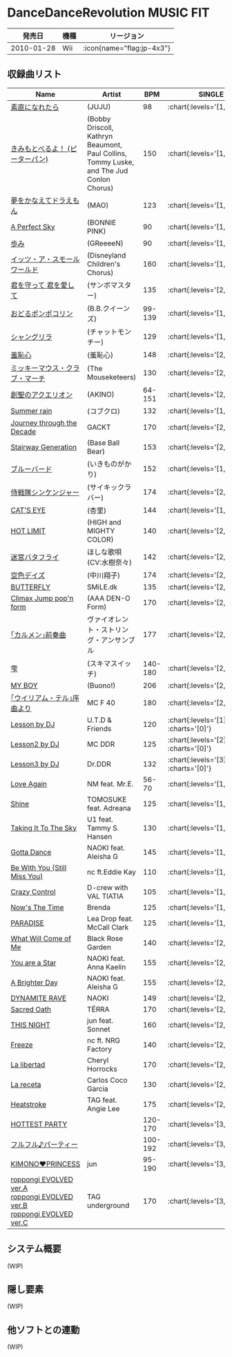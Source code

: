 # DanceDanceRevolution MUSIC FIT

|発売日|機種|リージョン|
|------|----|---------|
|2010-01-28|Wii| :icon{name="flag:jp-4x3"} |

## 収録曲リスト

|Name|Artist|BPM|SINGLE|
|----|------|---|------|
|[素直になれたら](/wii-jp/music-fit/sunao-ni-naretara)|(JUJU)|98| :chart{:levels='[1,2,3,5]'} |
|[きみもとべるよ！ (ピーターパン)](/wii-jp/music-fit/you-can-fly)|(Bobby Driscoll, Kathryn Beaumont, Paul Collins, Tommy Luske, and The Jud Conlon Chorus)|150| :chart{:levels='[1,2,4,6]'} |
|[夢をかなえてドラえもん](/wii-jp/music-fit/yume-wo-kanaete-doraemon)|(MAO)|123| :chart{:levels='[1,3,4,5]'} |
|[A Perfect Sky](/wii-jp/music-fit/a-perfect-sky)|(BONNIE PINK)|90| :chart{:levels='[1,3,4,6]'} |
|[歩み](/wii-jp/music-fit/ayumi)|(GReeeeN)|90| :chart{:levels='[1,3,4,6]'} |
|[イッツ・ア・スモールワールド](/wii-jp/music-fit/its-a-small-world)|(Disneyland Children's Chorus)|160| :chart{:levels='[1,3,4,6]'} |
|[君を守って 君を愛して](/wii-jp/music-fit/kimi-wo-mamotte-kimi-wo-aishite)|(サンボマスター)|135| :chart{:levels='[2,3,4,6]'} |
|[おどるポンポコリン](/wii-jp/music-fit/odoru-ponpokorin)|(B.B.クイーンズ)|99-139| :chart{:levels='[1,3,4,6]'} |
|[シャングリラ](/wii-jp/music-fit/shangri-la)|(チャットモンチー)|129| :chart{:levels='[1,3,4,6]'} |
|[羞恥心](/wii-jp/music-fit/shuchishin)|(羞恥心)|148| :chart{:levels='[2,3,5,6]'} |
|[ミッキーマウス・クラブ・マーチ](/wii-jp/music-fit/mickey-mouse-club-march)|(The Mouseketeers)|130| :chart{:levels='[2,3,5,7]'} |
|[創聖のアクエリオン](/wii-jp/music-fit/sousei-no-aquarion)|(AKINO)|64-151| :chart{:levels='[2,3,5,7]'} |
|[Summer rain](/wii-jp/music-fit/summer-rain)|(コブクロ)|132| :chart{:levels='[1,3,5,7]'} |
|[Journey through the Decade](/wii-jp/music-fit/journey-through-the-decade)|GACKT|170| :chart{:levels='[2,3,5,8]'} |
|[Stairway Generation](/wii-jp/music-fit/stairway-generation)|(Base Ball Bear)|153| :chart{:levels='[2,3,5,8]'} |
|[ブルーバード](/wii-jp/music-fit/blue-bird)|(いきものがかり)|152| :chart{:levels='[1,4,5,6]'} |
|[侍戦隊シンケンジャー](/wii-jp/music-fit/samurai-sentai-shinkenger)|(サイキックラバー)|174| :chart{:levels='[2,4,5,6]'} |
|[CAT'S EYE](/wii-jp/music-fit/cats-eye)|(杏里)|144| :chart{:levels='[1,4,5,7]'} |
|[HOT LIMIT](/wii-jp/music-fit/hot-limit)|(HIGH and MIGHTY COLOR)|140| :chart{:levels='[2,4,5,7]'} |
|[迷宮バタフライ](/wii-jp/music-fit/meikyu-butterfly)|ほしな歌唄 (CV:水樹奈々)|142| :chart{:levels='[2,4,5,7]'} |
|[空色デイズ](/wii-jp/music-fit/sorairo-days)|(中川翔子)|174| :chart{:levels='[2,4,5,8]'} |
|[BUTTERFLY](/playstation2-us/x/butterfly)|SMiLE.dk|135| :chart{:levels='[2,4,6,8]'} |
|[Climax Jump pop'n form](/wii-jp/music-fit/climax-jump-popn-form)|(AAA DEN-O Form)|170| :chart{:levels='[2,4,6,8]'} |
|[｢カルメン｣前奏曲](/wii-jp/music-fit/carmen)|ヴァイオレント・ストリング・アンサンブル|177| :chart{:levels='[2,4,6,9]'} |
|[雫](/wii-jp/music-fit/shizuku)|(スキマスイッチ)|140-180| :chart{:levels='[2,5,6,7]'} |
|[MY BOY](/wii-jp/music-fit/my-boy)|(Buono!)|206| :chart{:levels='[2,5,6,8]'} |
|[｢ウイリアム・テル｣序曲より](/wii-jp/music-fit/william-tell)|MC F 40|180| :chart{:levels='[2,5,6,9]'} |
|[Lesson by DJ](/wii-us/hottest/lesson-by-dj)|U.T.D & Friends|120| :chart{:levels='[1]' :charts='[0]'} |
|[Lesson2 by DJ](/wii-jp/furufuru/lesson2-by-dj)|MC DDR|125| :chart{:levels='[2]' :charts='[0]'} |
|[Lesson3 by DJ](/wii-jp/music-fit/lesson3-by-dj)|Dr.DDR|132| :chart{:levels='[3]' :charts='[0]'} |
|[Love Again](/playstation2-us/x2/love-again)|NM feat. Mr.E.|56-70| :chart{:levels='[1,2,4,6]'} |
|[Shine](/playstation2-us/x2/shine)|TOMOSUKE feat. Adreana|125| :chart{:levels='[1,2,4,6]'} |
|[Taking It To The Sky](/playstation2-us/x2/taking-it-to-the-sky)|U1 feat. Tammy S. Hansen|130| :chart{:levels='[1,2,4,7]'} |
|[Gotta Dance](/playstation2-us/x2/gotta-dance)|NAOKI feat. Aleisha G|145| :chart{:levels='[1,2,5,8]'} |
|[Be With You (Still Miss You)](/wii-jp/music-fit/be-with-you)|nc ft.Eddie Kay|110| :chart{:levels='[1,3,4,5]'} |
|[Crazy Control](/playstation2-us/x2/crazy-control)|D-crew with VAL TIATIA|105| :chart{:levels='[1,3,5,6]'} |
|[Now's The Time](/wii-jp/music-fit/nows-the-time)|Brenda|125| :chart{:levels='[1,3,5,7]'} |
|[PARADISE](/wii-jp/music-fit/paradise)|Lea Drop feat. McCall Clark|125| :chart{:levels='[1,3,5,7]'} |
|[What Will Come of Me](/playstation2-us/x2/what-will-come-of-me)|Black Rose Garden|140| :chart{:levels='[2,3,5,9]'} |
|[You are a Star](/playstation2-us/x2/you-are-a-star)|NAOKI feat. Anna Kaelin|155| :chart{:levels='[2,3,6,9]'} |
|[A Brighter Day](/playstation2-us/x2/a-brighter-day)|NAOKI feat. Aleisha G|155| :chart{:levels='[2,4,6,7]'} |
|[DYNAMITE RAVE](/dreamcast-jp/2nd/dynamite-rave)|NAOKI|149| :chart{:levels='[2,4,6,8]'} |
|[Sacred Oath](/playstation2-us/x2/sacred-oath)|TЁЯRA|170| :chart{:levels='[2,4,6,8]'} |
|[THIS NIGHT](/playstation2-us/x2/this-night)|jun feat. Sonnet|160| :chart{:levels='[2,4,6,8]'} |
|[Freeze](/playstation2-us/x2/freeze)|nc ft. NRG Factory|140| :chart{:levels='[2,4,7,9]'} |
|[La libertad](/playstation2-us/x2/la-libertad)|Cheryl Horrocks|170| :chart{:levels='[2,4,7,9]'} |
|[La receta](/playstation2-us/x2/la-receta)|Carlos Coco Garcia|130| :chart{:levels='[2,4,7,9]'} |
|[Heatstroke](/playstation2-us/x2/heatstroke)|TAG feat. Angie Lee|175| :chart{:levels='[2,4,7,9]'} |
|[HOTTEST PARTY](/wii-jp/music-fit/hottest-party)||120-170| :chart{:levels='[3,5,8,10]'} |
|[フルフル♪パーティー](/wii-jp/music-fit/hottest-party-2)||100-192| :chart{:levels='[3,6,9,10]'} |
|[KIMONO♥PRINCESS](/playstation2-us/x2/kimono-princess)|jun|95-190| :chart{:levels='[3,6,8,10]'} |
|[roppongi EVOLVED ver.A](/playstation2-us/x2/roppongi-evolved-ver-a)<br/>[roppongi EVOLVED ver.B](/playstation2-us/x2/roppongi-evolved-ver-b)<br/>[roppongi EVOLVED ver.C](/playstation2-us/x2/roppongi-evolved-ver-c)|TAG underground|170| :chart{:levels='[3,7,9,10]'} |

## システム概要

(WIP)

## 隠し要素

(WIP)

## 他ソフトとの連動

(WIP)
